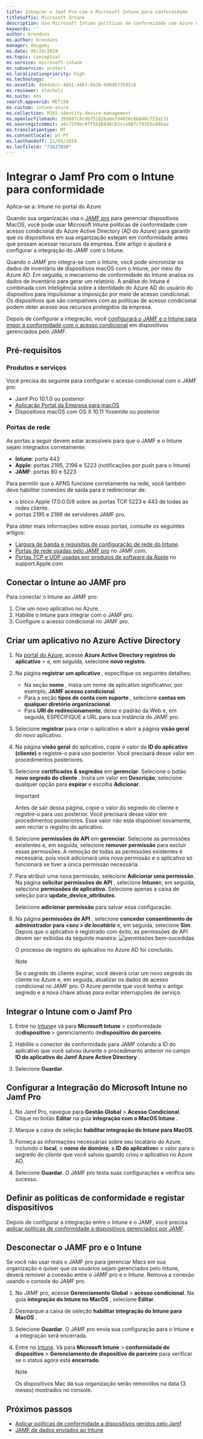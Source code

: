 ```yaml
---
title: Integrar o Jamf Pro com o Microsoft Intune para conformidade
titleSuffix: Microsoft Intune
description: Use Microsoft Intune políticas de conformidade com Azure Active Directory acesso condicional para ajudar a integrar e proteger dispositivos gerenciados por JAMF.
keywords: ''
author: brenduns
ms.author: brenduns
manager: dougeby
ms.date: 09/20/2019
ms.topic: conceptual
ms.service: microsoft-intune
ms.subservice: protect
ms.localizationpriority: high
ms.technology: ''
ms.assetid: 4b6dcbcc-4661-4463-9a36-698d673502c6
ms.reviewer: elocholi
ms.suite: ems
search.appverid: MET150
ms.custom: intune-azure
ms.collection: M365-identity-device-management
ms.openlocfilehash: 39d687c8c9b75182ba0e7d4020c6b840c753a231
ms.sourcegitcommit: a4c7339ec9ff5b1b846cb3cca887cf91b5cd4baa
ms.translationtype: MT
ms.contentlocale: pt-PT
ms.lasthandoff: 11/05/2019
ms.locfileid: "73627650"
---
```

# <a name="integrate-jamf-pro-with-intune-for-compliance"></a>Integrar o Jamf Pro com o Intune para conformidade

Aplica-se a: Intune no portal do Azure

Quando sua organização usa o [JAMF pro](https://www.jamf.com) para gerenciar dispositivos MacOS, você pode usar Microsoft Intune políticas de conformidade com acesso condicional do Azure Active Directory (AD do Azure) para garantir que os dispositivos em sua organização estejam em conformidade antes que possam acessar recursos da empresa. Este artigo o ajudará a configurar a integração do JAMF com o Intune.

Quando o JAMF pro integra-se com o Intune, você pode sincronizar os dados de inventário de dispositivos macOS com o Intune, por meio do Azure AD. Em seguida, o mecanismo de conformidade do Intune analisa os dados de inventário para gerar um relatório. A análise do Intune é combinada com inteligência sobre a identidade do Azure AD do usuário do dispositivo para impulsionar a imposição por meio de acesso condicional. Os dispositivos que são compatíveis com as políticas de acesso condicional podem obter acesso aos recursos protegidos da empresa.

Depois de configurar a integração, você [configurará o JAMF e o Intune para impor a conformidade com o acesso condicional](conditional-access-assign-jamf.md) em dispositivos gerenciados pelo JAMF.  


## <a name="prerequisites"></a>Pré-requisitos

### <a name="products-and-services"></a>Produtos e serviços
Você precisa do seguinte para configurar o acesso condicional com o JAMF pro:

- Jamf Pro 10.1.0 ou posterior
- [Aplicação Portal da Empresa para macOS](https://aka.ms/macoscompanyportal)
- Dispositivos macOS com OS X 10.11 Yosemite ou posterior

### <a name="network-ports"></a>Portas de rede
<!-- source: https://support.microsoft.com/en-us/help/4519171/troubleshoot-problems-when-integrating-jamf-with-microsoft-intune -->
As portas a seguir devem estar acessíveis para que o JAMF e o Intune sejam integrados corretamente: 
- **Intune**: porta 443
- **Apple**: portas 2195, 2196 e 5223 (notificações por push para o Intune)
- **JAMF**: portas 80 e 5223

Para permitir que o APNS funcione corretamente na rede, você também deve habilitar conexões de saída para e redirecionar de:
- o bloco Apple 17.0.0.0/8 sobre as portas TCP 5223 e 443 de todas as redes cliente.   
- portas 2195 e 2196 de servidores JAMF pro.  

Para obter mais informações sobre essas portas, consulte os seguintes artigos:  
- [Largura de banda e requisitos de configuração de rede do Intune](../fundamentals/network-bandwidth-use.md).
- [Portas de rede usadas pelo JAMF pro](https://www.jamf.com/jamf-nation/articles/34/network-ports-used-by-jamf-pro) no JAMF.com.
- [Portas TCP e UDP usadas por produtos de software da Apple](https://support.apple.com/HT202944) no support.Apple.com


## <a name="connect-intune-to-jamf-pro"></a>Conectar o Intune ao JAMF pro

Para conectar o Intune ao JAMF pro:

1. Crie um novo aplicativo no Azure.
2. Habilite o Intune para integrar com o JAMF pro.
3. Configure o acesso condicional no JAMF pro.

## <a name="create-an-application-in-azure-active-directory"></a>Criar um aplicativo no Azure Active Directory

1. Na [portal do Azure](https://portal.azure.com), acesse **Azure Active Directory** **registros do aplicativo** >  e, em seguida, selecione **novo registro**. 

2. Na página **registrar um aplicativo** , especifique os seguintes detalhes:
   - Na seção **nome** , insira um nome de aplicativo significativo, por exemplo, **JAMF acesso condicional**.
   - Para a seção **tipos de conta com suporte** , selecione **contas em qualquer diretório organizacional**. 
   - Para **URI de redirecionamento**, deixe o padrão da Web e, em seguida, ESPECIFIQUE a URL para sua instância do JAMF pro.  

3. Selecione **registrar** para criar o aplicativo e abrir a página **visão geral** do novo aplicativo.  

4. Na página **visão geral** do aplicativo, copie o valor da **ID do aplicativo (cliente)** e registre-o para uso posterior. Você precisará desse valor em procedimentos posteriores.  

5. Selecione **certificados & segredos** em **gerenciar**. Selecione o botão **novo segredo do cliente** . Insira um valor em **Descrição**, selecione qualquer opção para **expirar** e escolha **Adicionar**.

   > [!IMPORTANT]  
   > Antes de sair dessa página, copie o valor do segredo do cliente e registre-o para uso posterior. Você precisará desse valor em procedimentos posteriores. Esse valor não está disponível novamente, sem recriar o registro do aplicativo.  

6. Selecione **permissões de API** em **gerenciar**. Selecione as permissões existentes e, em seguida, selecione **remover permissão** para excluir essas permissões. A remoção de todas as permissões existentes é necessária, pois você adicionará uma nova permissão e o aplicativo só funcionará se tiver a única permissão necessária.  

7. Para atribuir uma nova permissão, selecione **Adicionar uma permissão**. Na página **solicitar permissões de API** , selecione **Intune**e, em seguida, selecione **permissões de aplicativo**. Selecione apenas a caixa de seleção para **update_device_attributes**.  

   Selecione **adicionar permissão** para salvar essa configuração.  

8. Na página **permissões de API** , selecione **conceder consentimento de administrador para _\<seu > de locatário_** e, em seguida, selecione **Sim**.  Depois que o aplicativo é registrado com êxito, as permissões de API devem ser exibidas da seguinte maneira: ![permissões bem-sucedidas](./media/conditional-access-integrate-jamf/sucessfull-app-registration.png)

   O processo de registro do aplicativo no Azure AD foi concluído.


    > [!NOTE]
    > Se o segredo do cliente expirar, você deverá criar um novo segredo do cliente no Azure e, em seguida, atualizar os dados de acesso condicional no JAMF pro. O Azure permite que você tenha o antigo segredo e a nova chave ativas para evitar interrupções de serviço.

## <a name="enable-intune-to-integrate-with-jamf-pro"></a>Integrar o Intune com o Jamf Pro

1. Entre no [Intune](https://go.microsoft.com/fwlink/?linkid=2090973)e vá para **Microsoft Intune** >  conformidade do**dispositivo** >  gerenciamento de**dispositivo do parceiro**.

2. Habilite o conector de conformidade para JAMF colando a ID do aplicativo que você salvou durante o procedimento anterior no campo **ID do aplicativo do Jamf Azure Active Directory** .

3. Selecione **Guardar**.

## <a name="configure-microsoft-intune-integration-in-jamf-pro"></a>Configurar a Integração do Microsoft Intune no Jamf Pro

1. No Jamf Pro, navegue para **Gestão Global** > **Acesso Condicional**. Clique no botão **Editar** na guia **integração com o MacOS Intune** .

2. Marque a caixa de seleção **habilitar integração do Intune para MacOS**.

3. Forneça as informações necessárias sobre seu locatário do Azure, incluindo o **local**, o **nome de domínio**, a **ID do aplicativo**e o valor para o segredo do *cliente* que você salvou quando criou o aplicativo no Azure AD.  

4. Selecione **Guardar**. O JAMF pro testa suas configurações e verifica seu sucesso.

## <a name="set-up-compliance-policies-and-register-devices"></a>Definir as políticas de conformidade e registar dispositivos

Depois de configurar a integração entre o Intune e o JAMF, você precisa [aplicar políticas de conformidade a dispositivos gerenciados por JAMF](conditional-access-assign-jamf.md).


## <a name="disconnect-jamf-pro-and-intune"></a>Desconectar o JAMF pro e o Intune 

Se você não usar mais o JAMF pro para gerenciar Macs em sua organização e quiser que os usuários sejam gerenciados pelo Intune, deverá remover a conexão entre o JAMF pro e o Intune. Remova a conexão usando o console do JAMF pro. 

1. No JAMF pro, acesse **Gerenciamento Global** > **acesso condicional**. Na guia **integração do Intune no MacOS** , selecione **Editar**.
2. Desmarque a caixa de seleção **habilitar integração do Intune para MacOS** .
3. Selecione **Guardar**. O JAMF pro envia sua configuração para o Intune e a integração será encerrada.
4. Entre no [Intune](https://go.microsoft.com/fwlink/?linkid=2090973). Vá para **Microsoft Intune** > **conformidade de dispositivo** > **Gerenciamento de dispositivo de parceiro** para verificar se o status agora está **encerrado**. 

   > [!NOTE]
   > Os dispositivos Mac da sua organização serão removidos na data (3 meses) mostrados no console. 

## <a name="next-steps"></a>Próximos passos

- [Aplicar políticas de conformidade a dispositivos geridos pelo Jamf](conditional-access-assign-jamf.md)
- [JAMF de dados enviados ao Intune](data-jamf-sends-to-intune.md)
